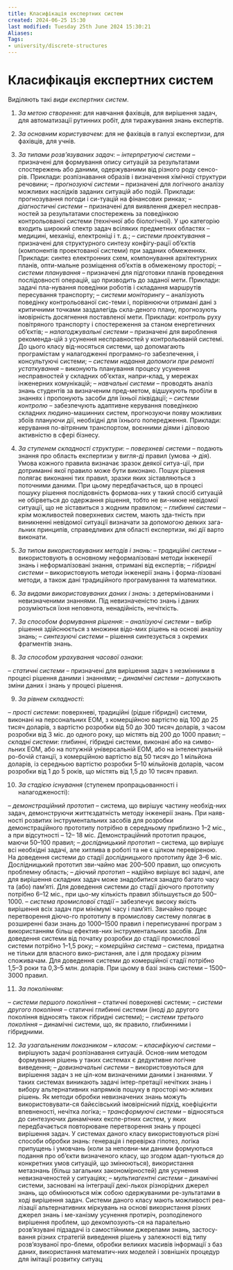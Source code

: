 ```yaml
---
title: Класифікація експертних систем
created: 2024-06-25 15:30
last modified: Tuesday 25th June 2024 15:30:21
Aliases:
Tags:
- university/discrete-structures
---
```

# Класифікація експертних систем

Виділяють такі _види експертних систем_.
1. _За метою створення_: для навчання фахівців, для вирішення задач, для автоматизації рутинних робіт, для тиражування знань експертів.
2. _За основним користувачем_: для не фахівців в галузі експертизи, для фахівців, для учнів.
3. _За типами розв’язуваних задач_:
– _інтерпретуючі системи –_ призначені для формування опису ситуацій за результатами спостережень або даними, одержуваними від різного роду сенсо-рів. Приклади: розпізнавання образів і визначення хімічної структури речовини;
– _прогнозуючі системи –_ призначені для логічного аналізу можливих наслідків заданих ситуацій або подій. Приклади: прогнозування погоди і си-туацій на фінансових ринках;
– _діагностичні системи –_ призначені для виявлення джерел несправ-ностей за результатами спостережень за поведінкою контрольованої системи (технічної або біологічної). У цю категорію входить широкий спектр задач всіляких предметних областях – медицині, механіці, електроніці і т. д.;
– _системи проектування –_ призначені для структурного синтезу конфігу-рації об’єктів (компонентів проектованої системи) при заданих обмеженнях. Приклади: синтез електронних схем, компонування архітектурних планів, опти-мальне розміщення об’єктів в обмеженому просторі;
– _системи планування –_ призначені для підготовки планів проведення послідовності операцій, що призводить до заданої мети. Приклади: задачі пла-нування поведінки роботів і складання маршрутів пересування транспорту;
– _системи моніторингу –_ аналізують поведінку контрольованої сис-теми і, порівнюючи отримані дані з критичними точками заздалегідь скла-деного плану, прогнозують імовірність досягнення поставленої мети. Приклади: контроль руху повітряного транспорту і спостереження за станом енергетичних об’єктів;
– _налагоджувальні системи –_ призначені для вироблення рекоменда-цій з усунення несправностей у контрольованій системі. До цього класу від-носяться системи, що допомагають програмістам у налагодженні програмно-го забезпечення, і консультуючі системи;
– _системи надання допомоги при ремонті устаткування_ – виконують планування процесу усунення несправностей у складних об’єктах, напри-клад, у мережах інженерних комунікацій;
– _навчальні системи –_ проводять аналіз знань студентів за визначеним пред-метом, відшукують пробіли в знаннях і пропонують засоби для їхньої ліквідації;
– _системи контролю –_ забезпечують адаптивне керування поведінкою складних людино-машинних систем, прогнозуючи появу можливих збоїв плануючи дії, необхідні для їхнього попередження. Приклади: керування по-вітряним транспортом, воєнними діями і діловою активністю в сфері бізнесу.

4. _За ступенем складності структури_:
– _поверхневі системи –_ подають знання про область експертизи у вигля-ді правил (умова → дія). Умова кожного правила визначає зразок деякої ситуа-ції, при дотриманні якої правило може бути виконано. Пошук рішення полягає виконанні тих правил, зразки яких зіставляються з поточними даними. При цьому передбачається, що в процесі пошуку рішення послідовність формова-них у такий спосіб ситуацій не обірветься до одержання рішення, тобто не ви-никне невідомої ситуації, що не зіставиться з жодним правилом;
– _глибинні системи –_ крім можливостей поверхневих систем, мають зда-тність при виникненні невідомої ситуації визначати за допомогою деяких зага-льних принципів, справедливих для області експертизи, які дії варто виконати.

5. _За типом використовуваних методів і знань_:
– _традиційні системи –_ використовують в основному неформалізовані методи інженерії знань і неформалізовані знання, отримані від експертів;
– _гібридні системи –_ використовують методи інженерії знань і форма-лізовані методи, а також дані традиційного програмування та математики.

6. _За видами використовуваних даних і знань_: з детермінованими і невизначеними знаннями. Під невизначеністю знань і даних розуміються їхня неповнота, ненадійність, нечіткість.

7. _За способом формування рішення_:
– _аналізуючі системи_ – вибір рішення здійснюється з множини відо-мих рішень на основі аналізу знань;
– _синтезуючі системи_ – рішення синтезується з окремих фрагментів знань.  

8. _За способом урахування часової ознаки_:

– _статичні системи –_ призначені для вирішення задач з незмінними в процесі рішення даними і знаннями;
– _динамічні системи_ – допускають зміни даних і знань у процесі рішення.

9. _За рівнем складності_:

– _прості системи_: поверхневі, традиційні (рідше гібридні) системи, виконані на персональних ЕОМ, з комерційною вартістю від 100 до 25 тисяч доларів, з вартістю розробки від 50 до 300 тисяч доларів, з часом розробки від 3 міс. до одного року, що містять від 200 до 1000 правил;
– _складні системи_: глибинні, гібридні системи, виконані або на симво-льних ЕОМ, або на потужній універсальній ЕОМ, або на інтелектуальній ро-бочій станції, з комерційною вартістю від 50 тисяч до 1 мільйона доларів, із середньою вартістю розробки 5–10 мільйонів доларів, часом розробки від 1 до 5 років, що містять від 1,5 до 10 тисяч правил.

10. _За стадією існування_ (ступенем пропрацьованності і налагодженості):

– _демонстраційний прототип –_ система, що вирішує частину необхід-них задач, демонструючи життєздатність методу інженерії знань. При наяв-ності розвитих інструментальних засобів для розробки демонстраційного прототипу потрібно в середньому приблизно 1–2 міс., а при відсутності – 12– 18 міс. Демонстраційний прототип працює, маючи 50–100 правил;
– _дослідницький прототип –_ система, що вирішує всі необхідні задачі, але хитлива в роботі та не є цілком перевіреною. На доведення системи до стадії дослідницького прототипу йде 3–6 міс. Дослідницький прототип зви-чайно має 200–500 правил, що описують проблемну область;
– _діючий прототип –_ надійно вирішує всі задачі, але для вирішення складних задач може знадобитися занадто багато часу та (або) пам’яті. Для доведення системи до стадії діючого прототипу потрібно 6–12 міс., при цьо-му кількість правил збільшується до 500–1000.
– _система промислової стадії –_ забезпечує високу якість вирішення всіх задач при мінімумі часу і пам’яті. Звичайно процес перетворення діючо-го прототипу в промислову систему полягає в розширенні бази знань до 1000–1500 правил і переписуванні програм з використанням більш ефектив-них інструментальних засобів. Для доведення системи від початку розробки до стадії промислової системи потрібно 1–1,5 року;
– _комерційна система –_ система, придатна не тільки для власного вико-ристання, але і для продажу різним споживачам. Для доведення системи до комерційної стадії потрібно 1,5–3 роки та 0,3–5 млн. доларів. При цьому в базі знань системи – 1500–3000 правил.

11. _За поколінням_:

– _системи першого покоління –_ статичні поверхневі системи;
– _системи другого покоління –_ статичні глибинні системи (іноді до другого покоління відносять також гібридні системи);
– _системи третього покоління_ – динамічні системи, що, як правило, глибинними і гібридними.

12. _За узагальненим показником – класом:_
– _класифікуючі системи_ – вирішують задачі розпізнавання ситуацій. Основ-ним методом формування рішень у таких системах є дедуктивне логічне виведення;
– _довизначальні системи –_ використовуються для вирішення задач з не ціл-ком визначеними даними і знаннями. У таких системах виникають задачі інтер-претації нечітких знань і вибору альтернативних напрямків пошуку в просторі мо-жливих рішень. Як методи обробки невизначених знань можуть використовувати-ся байєсівський імовірнісний підхід, коефіцієнти впевненості, нечітка логіка;
– _трансформуючі системи_ – відносяться до синтезуючих динамічних експе-ртних систем, у яких передбачається повторюване перетворення знань у процесі вирішення задач. У системах даного класу використовуються різні способи обробки знань: генерація і перевірка гіпотез, логіка припущень і умовчань (коли за неповни-ми даними формуються подання про об’єкти визначеного класу, що згодом адап-туються до конкретних умов ситуацій, що змінюються), використання метазнань (більш загальних закономірностей) для усунення невизначеностей у ситуаціях;
– _мультиагентні системи_ – динамічні системи, засновані на інтеграції декі-лькох різнорідних джерел знань, що обмінюються між собою одержуваними ре-зультатами в ході вирішення задач. Системи даного класу мають можливості реа-лізації альтернативних міркувань на основі використання різних джерел знань і ме-ханізму усунення протиріч, розподіленого вирішення проблем, що декомпозують-ся на паралельно розв’язувані підзадачі із самостійними джерелами знань, застосу-вання різних стратегій виведення рішень у залежності від типу розв’язуваної про-блеми, обробки великих масивів інформації з баз даних, використання математич-них моделей і зовнішніх процедур для імітації розвитку ситуац